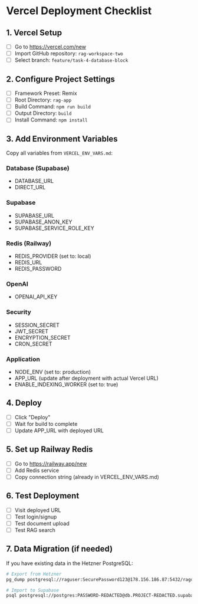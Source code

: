 # Vercel Deployment Checklist

## 1. Vercel Setup
- [ ] Go to https://vercel.com/new
- [ ] Import GitHub repository: `rag-workspace-two`
- [ ] Select branch: `feature/task-4-database-block`

## 2. Configure Project Settings
- [ ] Framework Preset: Remix
- [ ] Root Directory: `rag-app`
- [ ] Build Command: `npm run build`
- [ ] Output Directory: `build`
- [ ] Install Command: `npm install`

## 3. Add Environment Variables
Copy all variables from `VERCEL_ENV_VARS.md`:

### Database (Supabase)
- DATABASE_URL
- DIRECT_URL

### Supabase
- SUPABASE_URL
- SUPABASE_ANON_KEY  
- SUPABASE_SERVICE_ROLE_KEY

### Redis (Railway)
- REDIS_PROVIDER (set to: local)
- REDIS_URL
- REDIS_PASSWORD

### OpenAI
- OPENAI_API_KEY

### Security
- SESSION_SECRET
- JWT_SECRET
- ENCRYPTION_SECRET
- CRON_SECRET

### Application
- NODE_ENV (set to: production)
- APP_URL (update after deployment with actual Vercel URL)
- ENABLE_INDEXING_WORKER (set to: true)

## 4. Deploy
- [ ] Click "Deploy"
- [ ] Wait for build to complete
- [ ] Update APP_URL with deployed URL

## 5. Set up Railway Redis
- [ ] Go to https://railway.app/new
- [ ] Add Redis service
- [ ] Copy connection string (already in VERCEL_ENV_VARS.md)

## 6. Test Deployment
- [ ] Visit deployed URL
- [ ] Test login/signup
- [ ] Test document upload
- [ ] Test RAG search

## 7. Data Migration (if needed)
If you have existing data in the Hetzner PostgreSQL:
```bash
# Export from Hetzner
pg_dump postgresql://raguser:SecurePassword123@178.156.186.87:5432/ragdb > backup.sql

# Import to Supabase
psql postgresql://postgres:PASSWORD-REDACTED@db.PROJECT-REDACTED.supabase.co:5432/postgres < backup.sql
```